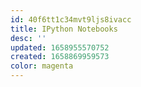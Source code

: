 ```yaml
---
id: 40f6tt1c34mvt9ljs8ivacc
title: IPython Notebooks
desc: ''
updated: 1658955570752
created: 1658869959573
color: magenta
---
```


